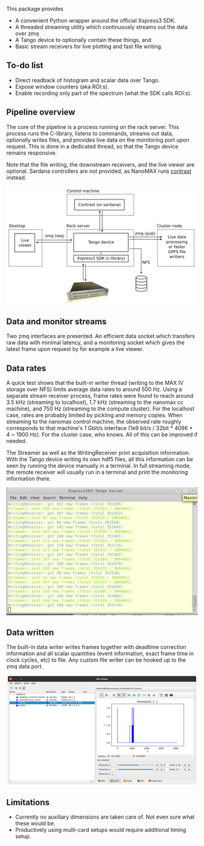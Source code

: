 This package provides

- A convenient Python wrapper around the official Xspress3 SDK.
- A threaded streaming utility which continuously streams out the data over zmq
- A Tango device to optionally contain these things, and
- Basic stream receivers for live plotting and fast file writing.

## To-do list
- Direct readback of histogram and scalar data over Tango.
- Expose window counters (aka ROI:s).
- Enable recording only part of the spectrum (what the SDK calls ROI:s).

## Pipeline overview

The core of the pipeline is a process running on the rack server. This process runs the C-library, listens to commands, streams out data, optionally writes files, and provides live data on the monitoring port upon request. This is done in a dedicated thread, so that the Tango device remains responsive.

Note that the file writing, the downstream receivers, and the live viewer are optional. Sardana controllers are not provided, as NanoMAX runs [contrast](https://github.com/maxiv-science/contrast) instead.

<img src="doc/overview.png" alt="Pipeline overview" width="800px"/>

## Data and monitor streams

Two zmq interfaces are presented. An efficient data socket which transfers raw data with minimal latency, and a monitoring socket which gives the latest frame upon request by for example a live viewer.

## Data rates

A quick test shows that the built-in writer thread (writing to the MAX IV storage over NFS) limits average data rates to around 500 Hz. Using a separate stream receiver process, frame rates were found to reach around 3.5 kHz (streaming to localhost), 1.7 kHz (streaming to the nanomax cc machine), and 750 Hz (streaming to the compute cluster). For the localhost case, rates are probably limited by pickling and memory copies. When streaming to the nanomax control machine, the observed rate roughly corresponds to that machine's 1 Gbit/s interface (1e9 bit/s / 32bit * 4096 * 4 ~ 1900 Hz). For the cluster case, who knows. All of this can be improved if needed.

The Streamer as well as the WritingReceiver print acquisition information. With the Tango device writing its own hdf5 files, all this information can be seen by running the device manually in a terminal. In full streaming mode, the remote receiver will usually run in a terminal and print the monitoring information there.

<img src="doc/streamer_output.png" alt="HDF5 format" width="600px"/>

## Data written

The built-in data writer writes frames together with deadtime correction information and all scalar quantities (event information, exact frame time in clock cycles, etc) to file. Any custom file writer can be hooked up to the zmq data port.

<img src="doc/hdf5_structure.png" alt="HDF5 format" width="800px"/>

## Limitations
- Currently no auxiliary dimensions are taken care of. Not even sure what these would be.
- Productively using multi-card setups would require additional timing setup.
 
